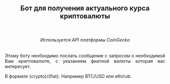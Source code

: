 <div id="header" align="center">
  <h2>
Бот для получения актуального курса криптовалюты
  </h2>
  <div>
<br>
<p align="justify">
    <h6>Используется API платформы CoinGecko</h6>
</p>
<p align="justify">
Этому боту необходимо послать сообщение с запросом о необходимой Вам криптовалюте, с указанием фиатной валюты которая вас интересует.  
</p>
<p align="justify">
В формате {crypto}/{fiat}.
Например BTC/USD или eth/rub.
</p>
